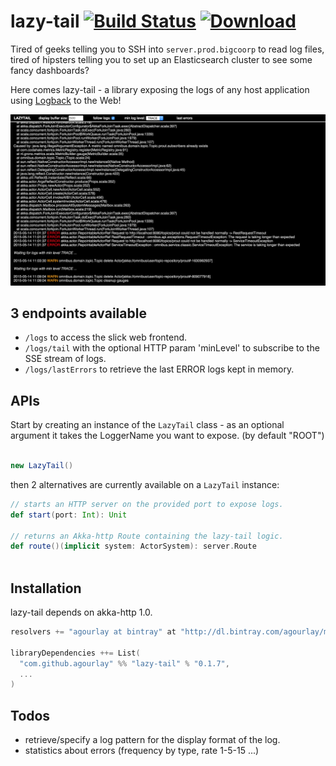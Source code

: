 lazy-tail [![Build Status](https://travis-ci.org/agourlay/lazy-tail.png?branch=master)](https://travis-ci.org/agourlay/lazy-tail) [ ![Download](https://api.bintray.com/packages/agourlay/maven/lazy-tail/images/download.svg) ](https://bintray.com/agourlay/maven/lazy-tail/_latestVersion)
=========

Tired of geeks telling you to SSH into ```server.prod.bigcoorp``` to read log files, tired of hipsters telling you to set up an Elasticsearch cluster to see some fancy dashboards?

Here comes lazy-tail - a library exposing the logs of any host application using [Logback](http://logback.qos.ch/) to the Web!

![alt text](./lazy-tail-picture.png "Capture")

## 3 endpoints available

- `/logs` to access the slick web frontend.
- `/logs/tail` with the optional HTTP param 'minLevel' to subscribe to the SSE stream of logs.
- `/logs/lastErrors` to retrieve the last ERROR logs kept in memory.

## APIs

Start by creating an instance of the ```LazyTail``` class - as an optional argument it takes the LoggerName you want to expose. (by default "ROOT")

```scala

new LazyTail()
```

then 2 alternatives are currently available on a ```LazyTail``` instance:

```scala
// starts an HTTP server on the provided port to expose logs.
def start(port: Int): Unit 

// returns an Akka-http Route containing the lazy-tail logic.
def route()(implicit system: ActorSystem): server.Route
 
```

## Installation

lazy-tail depends on akka-http 1.0.

``` scala
resolvers += "agourlay at bintray" at "http://dl.bintray.com/agourlay/maven"

libraryDependencies ++= List(
  "com.github.agourlay" %% "lazy-tail" % "0.1.7",
  ...
)
```

## Todos

- retrieve/specify a log pattern for the display format of the log.
- statistics about errors (frequency by type, rate 1-5-15 ...)
